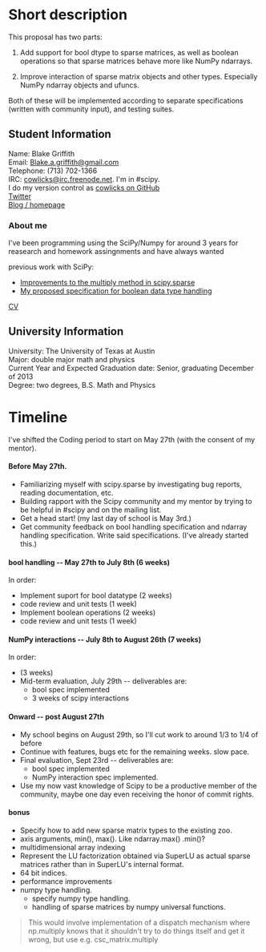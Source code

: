 # Short description
This proposal has two parts:

1. Add support for bool dtype to sparse matrices, as well as boolean operations so that sparse matrices behave more like NumPy ndarrays.

2. Improve interaction of sparse matrix objects and other types. Especially NumPy ndarray objects and ufuncs.

Both of these will be implemented according to separate specifications (written with community input), and testing suites.

## Student Information
Name: Blake Griffith  
Email: Blake.a.griffith@gmail.com  
Telephone: (713) 702-1366  
IRC: cowlicks@irc.freenode.net. I'm in #scipy.  
I do my version control as [cowlicks on GitHub](https://github.com/cowlicks)  
[Twitter](https://twitter.com/cwlcks)  
[Blog / homepage](http://cwl.cx)  

### About me
I've been programming using the SciPy/Numpy for around 3 years for reasearch and homework assingnments and have always wanted 

previous work with SciPy:
* [Improvements to the multiply method in scipy.sparse](https://github.com/scipy/scipy/pull/516)
* [My proposed specification for boolean data type handling](https://github.com/cowlicks/scipy-sparse-boolean-spec)

[CV](cwl.cx/cv.pdf)

## University Information
University: The University of Texas at Austin  
Major: double major math and physics  
Current Year and Expected Graduation date: Senior, graduating December of 2013  
Degree: two degrees, B.S. Math and Physics  


# Timeline
I've shifted the Coding period to start on May 27th (with the consent of my mentor).

#### Before May 27th.
* Familiarizing myself with scipy.sparse by investigating bug reports, reading documentation, etc.
* Building rapport with the Scipy community and my mentor by trying to be helpful in #scipy and on the mailing list.
* Get a head start! (my last day of school is May 3rd.)
* Get community feedback on bool handling specification and ndarray handling specification. Write said specifications. (I've already started this.)

#### bool handling -- May 27th to July 8th (6 weeks)
In order:
* Implement suport for bool datatype (2 weeks)
* code review and unit tests (1 week)
* Implement boolean operations (2 weeks)
* code review and unit tests (1 week)

#### NumPy interactions -- July 8th to August 26th (7 weeks)
In order:
* (3 weeks)
* Mid-term evaluation, July 29th -- deliverables are:
    * bool spec implemented
    * 3 weeks of scipy interactions

#### Onward -- post August 27th
* My school begins on August 29th, so I'll cut work to around 1/3 to 1/4 of before
* Continue with features, bugs etc for the remaining weeks. slow pace.
* Final evaluation, Sept 23rd -- deliverables are:
   * bool spec implemented
   * NumPy interaction spec implemented.
* Use my now vast knowledge of Scipy to be a productive member of the community, maybe one day even receiving the honor of commit rights.

#### bonus
* Specify how to add new sparse matrix types to the existing zoo.
* axis arguments, min(), max(). Like ndarray.max() .min()?
* multidimensional array indexing 
* Represent the LU factorization obtained via SuperLU as actual sparse matrices rather than in SuperLU's internal format.
* 64 bit indices.
* performance improvements
* numpy type handling.
    * specify numpy type handling.
    * handling of sparse matrices by numpy universal functions.
>  This would involve implementation of a dispatch mechanism where
>    np.multiply knows that it shouldn't try to do things itself and get
>    it wrong, but use e.g. csc\_matrix.multiply
  

